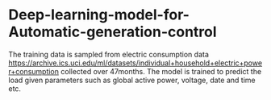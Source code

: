 # Deep-learning-model-for-Automatic-generation-control
The training data is sampled from electric consumption data https://archive.ics.uci.edu/ml/datasets/individual+household+electric+power+consumption
collected over 47months.
The model is trained to predict the load given parameters such as global active power, voltage, date and time etc.

